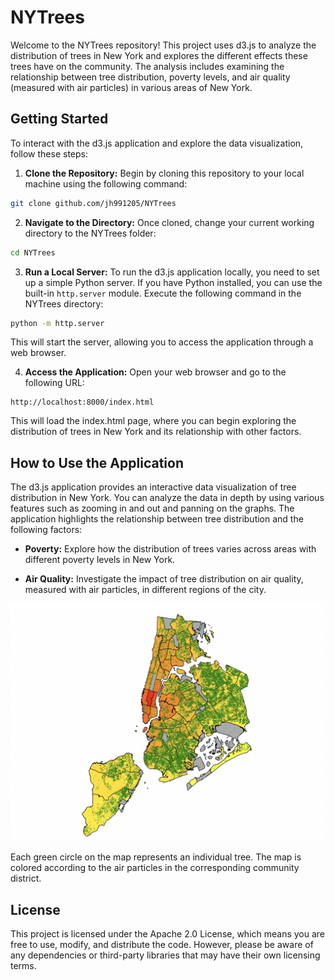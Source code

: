 # NYTrees

Welcome to the NYTrees repository! This project uses d3.js to analyze the distribution of trees in New York and explores the different effects these trees have on the community. The analysis includes examining the relationship between tree distribution, poverty levels, and air quality (measured with air particles) in various areas of New York.

## Getting Started

To interact with the d3.js application and explore the data visualization, follow these steps:

1. **Clone the Repository:** Begin by cloning this repository to your local machine using the following command:
``` bash
git clone github.com/jh991205/NYTrees
```


2. **Navigate to the Directory:** Once cloned, change your current working directory to the NYTrees folder:

``` bash
cd NYTrees
```


3. **Run a Local Server:** To run the d3.js application locally, you need to set up a simple Python server. If you have Python installed, you can use the built-in `http.server` module. Execute the following command in the NYTrees directory:

``` bash
python -m http.server
```

This will start the server, allowing you to access the application through a web browser.

4. **Access the Application:** Open your web browser and go to the following URL:

```
http://localhost:8000/index.html
```


This will load the index.html page, where you can begin exploring the distribution of trees in New York and its relationship with other factors.

## How to Use the Application

The d3.js application provides an interactive data visualization of tree distribution in New York. You can analyze the data in depth by using various features such as zooming in and out and panning on the graphs. The application highlights the relationship between tree distribution and the following factors:

- **Poverty:** Explore how the distribution of trees varies across areas with different poverty levels in New York.

- **Air Quality:** Investigate the impact of tree distribution on air quality, measured with air particles, in different regions of the city.

![](tree_distribution.png)

Each green circle on the map represents an individual tree. The map is colored according to the air particles in the corresponding community district.

## License

This project is licensed under the Apache 2.0 License, which means you are free to use, modify, and distribute the code. However, please be aware of any dependencies or third-party libraries that may have their own licensing terms.


